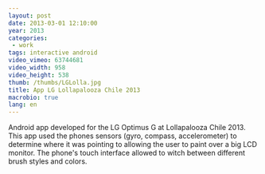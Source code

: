 ```yaml
---
layout: post
date: 2013-03-01 12:10:00
year: 2013
categories:
 - work
tags: interactive android
video_vimeo: 63744681
video_width: 958
video_height: 538
thumb: /thumbs/LGLolla.jpg
title: App LG Lollapalooza Chile 2013
macrobio: true
lang: en
---
```



Android app developed for the LG Optimus G at Lollapalooza Chile 2013.
This app used the phones sensors (gyro, compass, accelerometer) to determine where it was pointing to allowing the user to paint over a big LCD monitor. The phone's touch interface allowed to witch between different brush styles and colors.
